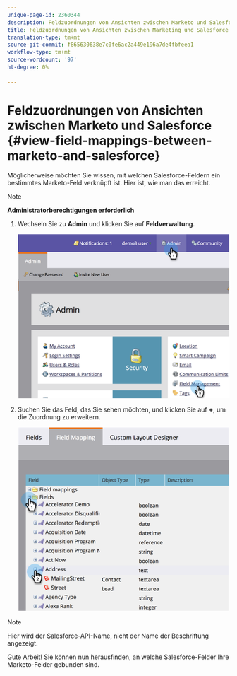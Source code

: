 ```yaml
---
unique-page-id: 2360344
description: Feldzuordnungen von Ansichten zwischen Marketo und Salesforce - Marketo Docs - Produktdokumentation
title: Feldzuordnungen von Ansichten zwischen Marketing und Salesforce
translation-type: tm+mt
source-git-commit: f865630638e7c0fe6ac2a449e196a7de4fbfeea1
workflow-type: tm+mt
source-wordcount: '97'
ht-degree: 0%

---
```



# Feldzuordnungen von Ansichten zwischen Marketo und Salesforce {#view-field-mappings-between-marketo-and-salesforce}

Möglicherweise möchten Sie wissen, mit welchen Salesforce-Feldern ein bestimmtes Marketo-Feld verknüpft ist. Hier ist, wie man das erreicht.

>[!NOTE]
>
>**Administratorberechtigungen erforderlich**

1. Wechseln Sie zu **Admin** und klicken Sie auf **Feldverwaltung**.

   ![](assets/image2014-9-19-9-3a54-3a26.png)

1. Suchen Sie das Feld, das Sie sehen möchten, und klicken Sie auf **+**, um die Zuordnung zu erweitern.

   ![](assets/image2014-9-19-9-3a54-3a34.png)

>[!NOTE]
>
>Hier wird der Salesforce-API-Name, nicht der Name der Beschriftung angezeigt.

Gute Arbeit! Sie können nun herausfinden, an welche Salesforce-Felder Ihre Marketo-Felder gebunden sind.
